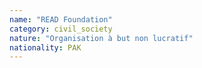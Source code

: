 ```yaml
---
name: "READ Foundation"
category: civil_society
nature: "Organisation à but non lucratif"
nationality: PAK
---
```

    